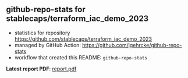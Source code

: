 ## github-repo-stats for stablecaps/terraform_iac_demo_2023

- statistics for repository https://github.com/stablecaps/terraform_iac_demo_2023
- managed by GitHub Action: https://github.com/jgehrcke/github-repo-stats
- workflow that created this README: `github-repo-stats`

**Latest report PDF**: [report.pdf](https://github.com/stablecaps/terraform_iac_demo_2023/raw/github-repo-stats/stablecaps/terraform_iac_demo_2023/latest-report/report.pdf)

